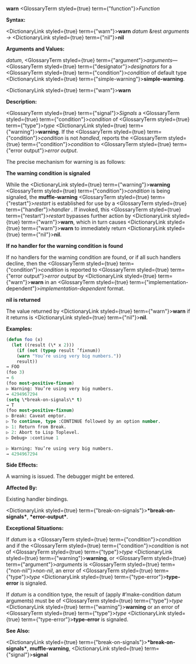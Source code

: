 **warn** <GlossaryTerm styled={true} term={"function"}><i>Function</i></GlossaryTerm> 



**Syntax:** 



<DictionaryLink styled={true} term={"warn"}><b>warn</b></DictionaryLink> *datum* &amp;rest *arguments →* <DictionaryLink styled={true} term={"nil"}><b>nil</b></DictionaryLink> 



**Arguments and Values:** 



*datum*, <GlossaryTerm styled={true} term={"argument"}><i>arguments</i></GlossaryTerm>—<GlossaryTerm styled={true} term={"designator"}><i>designators</i></GlossaryTerm> for a <GlossaryTerm styled={true} term={"condition"}><i>condition</i></GlossaryTerm> of default type <DictionaryLink styled={true} term={"simple-warning"}><b>simple-warning</b></DictionaryLink>. 







 



 



<DictionaryLink styled={true} term={"warn"}><b>warn</b></DictionaryLink> 



**Description:** 



<GlossaryTerm styled={true} term={"signal"}><i>Signals</i></GlossaryTerm> a <GlossaryTerm styled={true} term={"condition"}><i>condition</i></GlossaryTerm> of <GlossaryTerm styled={true} term={"type"}><i>type</i></GlossaryTerm> <DictionaryLink styled={true} term={"warning"}><b>warning</b></DictionaryLink>. If the <GlossaryTerm styled={true} term={"condition"}><i>condition</i></GlossaryTerm> is not *handled*, reports the <GlossaryTerm styled={true} term={"condition"}><i>condition</i></GlossaryTerm> to <GlossaryTerm styled={true} term={"error output"}><i>error output</i></GlossaryTerm>. 



The precise mechanism for warning is as follows: 



**The warning condition is signaled** 



While the <DictionaryLink styled={true} term={"warning"}><b>warning</b></DictionaryLink> <GlossaryTerm styled={true} term={"condition"}><i>condition</i></GlossaryTerm> is being signaled, the **muffle-warning** <GlossaryTerm styled={true} term={"restart"}><i>restart</i></GlossaryTerm> is established for use by a <GlossaryTerm styled={true} term={"handler"}><i>handler</i></GlossaryTerm> . If invoked, this <GlossaryTerm styled={true} term={"restart"}><i>restart</i></GlossaryTerm> bypasses further action by <DictionaryLink styled={true} term={"warn"}><b>warn</b></DictionaryLink>, which in turn causes <DictionaryLink styled={true} term={"warn"}><b>warn</b></DictionaryLink> to immediately return <DictionaryLink styled={true} term={"nil"}><b>nil</b></DictionaryLink>. 



**If no handler for the warning condition is found** 



If no handlers for the warning condition are found, or if all such handlers decline, then the <GlossaryTerm styled={true} term={"condition"}><i>condition</i></GlossaryTerm> is reported to <GlossaryTerm styled={true} term={"error output"}><i>error output</i></GlossaryTerm> by <DictionaryLink styled={true} term={"warn"}><b>warn</b></DictionaryLink> in an <GlossaryTerm styled={true} term={"implementation-dependent"}><i>implementation-dependent</i></GlossaryTerm> format. 



**nil is returned** 



The value returned by <DictionaryLink styled={true} term={"warn"}><b>warn</b></DictionaryLink> if it returns is <DictionaryLink styled={true} term={"nil"}><b>nil</b></DictionaryLink>. 



**Examples:**
```lisp
(defun foo (x) 
  (let ((result (\* x 2))) 
    (if (not (typep result ’fixnum)) 
	(warn "You’re using very big numbers.")) 
    result)) 
→ FOO 
(foo 3) 
→ 6 
(foo most-positive-fixnum) 
▷ Warning: You’re using very big numbers. 
→ 4294967294 
(setq \*break-on-signals\* t) 
→ T 
(foo most-positive-fixnum) 
▷ Break: Caveat emptor. 
▷ To continue, type :CONTINUE followed by an option number. 
▷ 1: Return from Break. 
▷ 2: Abort to Lisp Toplevel. 
▷ Debug> :continue 1 

▷ Warning: You’re using very big numbers. 
→ 4294967294 
```
**Side Effects:** 



A warning is issued. The debugger might be entered. 



**Affected By:** 



Existing handler bindings. 



<DictionaryLink styled={true} term={"break-on-signals"}><b>\*break-on-signals\*</b></DictionaryLink>, **\*error-output\***. 



**Exceptional Situations:** 



If *datum* is a <GlossaryTerm styled={true} term={"condition"}><i>condition</i></GlossaryTerm> and if the <GlossaryTerm styled={true} term={"condition"}><i>condition</i></GlossaryTerm> is not of <GlossaryTerm styled={true} term={"type"}><i>type</i></GlossaryTerm> <DictionaryLink styled={true} term={"warning"}><b>warning</b></DictionaryLink>, or <GlossaryTerm styled={true} term={"argument"}><i>arguments</i></GlossaryTerm> is <GlossaryTerm styled={true} term={"non-nil"}><i>non-nil</i></GlossaryTerm>, an error of <GlossaryTerm styled={true} term={"type"}><i>type</i></GlossaryTerm> <DictionaryLink styled={true} term={"type-error"}><b>type-error</b></DictionaryLink> is signaled. 



If *datum* is a condition type, the result of (apply #’make-condition datum arguments) must be of <GlossaryTerm styled={true} term={"type"}><i>type</i></GlossaryTerm> <DictionaryLink styled={true} term={"warning"}><b>warning</b></DictionaryLink> or an error of <GlossaryTerm styled={true} term={"type"}><i>type</i></GlossaryTerm> <DictionaryLink styled={true} term={"type-error"}><b>type-error</b></DictionaryLink> is signaled. 



**See Also:** 



<DictionaryLink styled={true} term={"break-on-signals"}><b>\*break-on-signals\*</b></DictionaryLink>, **muffle-warning**, <DictionaryLink styled={true} term={"signal"}><b>signal</b></DictionaryLink> 



